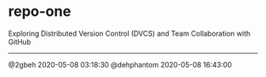 # repo-one
Exploring Distributed Version Control (DVCS) and Team Collaboration with GitHub

---
@2gbeh 2020-05-08 03:18:30
@dehphantom 2020-05-08 16:43:00
